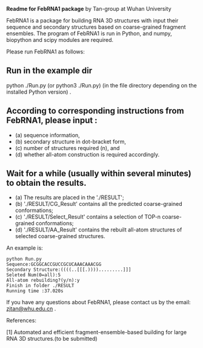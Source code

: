 
******Readme for FebRNA1 package******  by Tan-group at Wuhan University

FebRNA1 is a package for building RNA 3D structures with input their sequence and secondary structures 
based on coarse-grained fragment ensembles. The program of FebRNA1 is run in Python,
and numpy, biopython and scipy modules are required.


Please run FebRNA1 as follows:


## Run in the example dir 
python ./Run.py (or python3 ./Run.py)
(in the file directory depending on the installed Python version) .

## According to corresponding instructions from FebRNA1, please input :
- (a) sequence information, 
- (b) secondary structure in  dot-bracket form, 
- (c) number of structures required (n), and
- (d) whether all-atom construction is required accordingly.
 
## Wait for a while (usually within several minutes) to obtain the results.
- (a) The results are placed in the './RESULT'; 
- (b) './RESULT/CG_Result' contains all the predicted coarse-grained conformations;
- (c) './RESULT/Select_Result' contains a selection of TOP-n coarse-grained conformations;
- (d) './RESULT/AA_Result' contains the rebuilt all-atom structures of selected coarse-grained structures.

An example is:
```
python Run.py 
Sequence:GCGGCACCGUCCGCUCAAACAAACGG
Secondary Structure:((((..[[[.)))).........]]]
Seleted Num(0=all):5
All-atom rebuilding?(y/n):y
Finish in folder ./RESULT
Running time :37.020s
```

If you have any questions about FebRNA1, please contact us by the email: zjtan@whu.edu.cn .

References:

[1] Automated and efficient fragment-ensemble-based building for large RNA 3D structures.(to be submitted)
